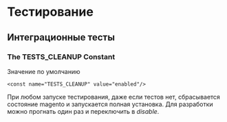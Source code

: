 # Тестирование

## Интеграционные тесты

### The TESTS\_CLEANUP Constant

Значение по умолчанию

```
<const name="TESTS_CLEANUP" value="enabled"/>
```

При любом запуске тестирования, даже если тестов нет, сбрасывается состояние magento и запускается полная установка. Для разработки можно прогнать один раз и переключить в _disable_.

